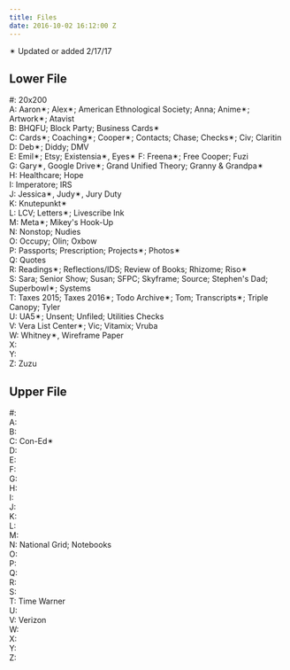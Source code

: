 ```yaml
---
title: Files
date: 2016-10-02 16:12:00 Z
---
```


✴︎ Updated or added 2/17/17

## Lower File

#: 20x200  
A: Aaron✴︎; Alex✴︎; American Ethnological Society; Anna; Anime✴︎; Artwork✴︎; Atavist  
B: BHQFU; Block Party; Business Cards✴︎  
C: Cards✴︎; Coaching✴︎; Cooper✴︎; Contacts; Chase; Checks✴︎; Civ; Claritin  
D: Deb✴︎; Diddy; DMV  
E: Emil✴︎; Etsy; Existensia✴︎, Eyes✴︎
F: Freena✴︎; Free Cooper; Fuzi  
G: Gary✴︎, Google Drive✴︎; Grand Unified Theory; Granny & Grandpa✴︎  
H: Healthcare; Hope  
I: Imperatore; IRS  
J: Jessica✴︎, Judy✴︎, Jury Duty  
K: Knutepunkt✴︎  
L: LCV; Letters✴︎; Livescribe Ink  
M: Meta✴︎; Mikey's Hook-Up  
N: Nonstop; Nudies  
O: Occupy; Olin; Oxbow  
P: Passports; Prescription; Projects✴︎; Photos✴︎  
Q: Quotes  
R: Readings✴︎; Reflections/IDS; Review of Books; Rhizome; Riso✴︎  
S: Sara; Senior Show; Susan; SFPC; Skyframe; Source; Stephen's Dad; Superbowl✴︎; Systems  
T: Taxes 2015; Taxes 2016✴︎; Todo Archive✴︎; Tom; Transcripts✴︎; Triple Canopy; Tyler  
U: UA5✴︎; Unsent; Unfiled; Utilities Checks  
V: Vera List Center✴︎; Vic; Vitamix; Vruba  
W: Whitney✴︎, Wireframe Paper  
X:  
Y:  
Z: Zuzu  

## Upper File

#:  
A:  
B:  
C: Con-Ed✴︎  
D:  
E:  
F:  
G:  
H:  
I:  
J:  
K:  
L:  
M:  
N: National Grid; Notebooks  
O:  
P:  
Q:  
R:  
S:  
T: Time Warner  
U:  
V: Verizon  
W:  
X:  
Y:  
Z:  